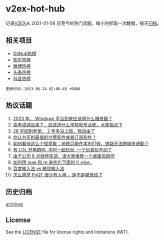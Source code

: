 # v2ex-hot-hub

 记录[V2EX](https://www.v2ex.com/)从 2021-01-06 日至今的热门话题。每小时抓取一次数据，按天[归档](archives)。
 
 ## 相关项目

- [GitHub热榜](https://github.com/it985/github-hot-hub)
- [知乎热榜](https://github.com/it985/zhihu-hot-hub)
- [微博热榜](https://github.com/it985/weibo-hot-hub)
- [头条热榜](https://github.com/it985/toutiao-hot-hub)
- [抖音热榜](https://github.com/it985/douyin-hot-hub)


 `更新时间：2023-06-24 02:06:49 +0800`

## 热议话题

1. [2023 年， Windows 平台到底应该用什么播放器？](https://www.v2ex.com/t/951012)
1. [高考成绩出来了，应该选什么学校和专业呢，大家指点下](https://www.v2ex.com/t/950983)
1. [28 岁回到老家， 2 年多没上班，我自由了](https://www.v2ex.com/t/950966)
1. [你认为买的最值的付费软件或者订阅软件？](https://www.v2ex.com/t/951081)
1. [如何看待这么个怪现象：地铁只能在本市打转，铁路无法跨城市通勤？](https://www.v2ex.com/t/951021)
1. [有 LOL 开黑群吗, 平时一起玩玩, 一个玩真玩不动了](https://www.v2ex.com/t/950976)
1. [由于公司 8 点就停空调，请大家推荐一个桌面风扇吧](https://www.v2ex.com/t/951006)
1. [如何用 map 和 re 来优化下面的 if..else..](https://www.v2ex.com/t/951017)
1. [百度输入法 vs 微信输入法](https://www.v2ex.com/t/950978)
1. [怎么感觉 PyQT 很少有人用 ，是不是被低估了](https://www.v2ex.com/t/951057)

## 历史归档

[archives](archives)

## License

See the [LICENSE](LICENSE) file for license rights and limitations (MIT).
